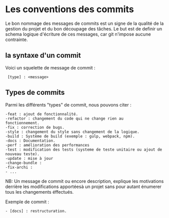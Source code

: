 # Les conventions des commits

Le bon nommage des messages de commits est un signe de la qualité de la gestion du projet et du bon découpage des tâches.
Le but est de definir un schema logique d'écriture de ces messages, car git n'impose aucune contrainte.

## la syntaxe d'un commit 

Voici un squelette de message de commit : 

     [type] : <message>

## Types de commits 

Parmi les différents "types" de commit, nous pouvons citer :   

    -feat : ajout de fonctionnalité.
    -refactor : changement du code qui ne change rien au    fonctionnement.
    -fix : correction de bugs.
    -style : changement du style sans changement de la logique.
    -build : Système de build (exemple : gulp, webpack, npm).
    -docs : Documentation.
    -perf : amélioration des performances
    -test : modification des tests (systeme de teste unitaire ou ajout de nouveau teste).
    -update : mise à jour
    -change-bundle : 
    -fix-archi : 
    - ...

NB: Un message de commit ou encore description, explique les motivations derrière les   modifications apportéesà un projet sans pour autant énumerer tous les changements éffectués.  

Exemple de  commit : 

    - [docs] : restructuration.

